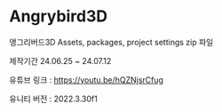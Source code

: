# Angrybird3D
앵그리버드3D Assets, packages, project settings zip 파일

제작기간 24.06.25 ~ 24.07.12

유튜브 링크 : https://youtu.be/hQZNjsrCfug

유니티 버전 : 2022.3.30f1
